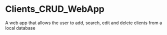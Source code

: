 # Clients_CRUD_WebApp
A web app that allows the user to add, search, edit and delete clients from a local database 
